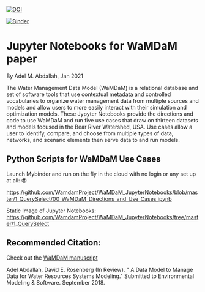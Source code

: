 [![DOI](https://zenodo.org/badge/139534309.svg)](https://zenodo.org/badge/latestdoi/139534309)


[![Binder](https://mybinder.org/badge.svg)](https://mybinder.org/v2/gh/WamdamProject/WaMDaM_JupyterNotebooks/master)


# Jupyter Notebooks for WaMDaM paper  

By Adel M. Abdallah, Jan 2021

The Water Management Data Model (WaMDaM) is a relational database and set of software tools that use contextual metadata and controlled vocabularies to organize water management data from multiple sources and models and allow users to more easily interact with their simulation and optimization models. These Jypyter Notebooks provide the directions and code to use WaMDaM and run five use cases that draw on thirteen datasets and models focused in the Bear River Watershed, USA. Use cases allow a user to identify, compare, and choose from multiple types of data, networks, and scenario elements then serve data to and run models.     

## Python Scripts for WaMDaM Use Cases    
Launch Mybinder and run on the fly in the cloud with no login or any set up at all:  :heart_eyes:   

https://github.com/WamdamProject/WaMDaM_JupyterNotebooks/blob/master/1_QuerySelect/00_WaMDaM_Directions_and_Use_Cases.ipynb

Static Image of Jupyter Notebooks: https://github.com/WamdamProject/WaMDaM_JupyterNotebooks/tree/master/1_QuerySelect


## Recommended Citation: 
Check out the [WaMDaM manuscript](https://github.com/WamdamProject/WaMDaM_JupyterNotebooks/tree/master/Manuscript)     

Adel Abdallah, David E. Rosenberg (In Review). " A Data Model to Manage Data for Water Resources Systems Modeling." Submitted to Environmental Modeling & Software. September 2018. 
